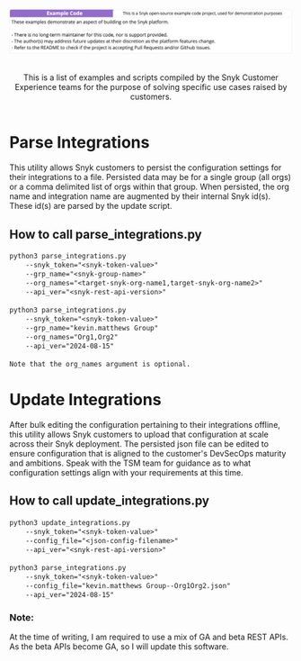 ![snyk-oss-category](https://github.com/snyk-labs/oss-images/blob/main/oss-example.jpg)

<br/>
<div align="center">
This is a list of examples and scripts compiled by the Snyk Customer Experience teams for the purpose of solving specific use cases raised by customers.
</div>
<br/>


# Parse Integrations
This utility allows Snyk customers to persist the configuration settings for their integrations to a file. Persisted
data may be for a single group (all orgs) or a comma delimited list of orgs within that group. When persisted, the 
org name and integration name are augmented by their internal Snyk id(s). These id(s) are parsed by the update script.

## How to call parse_integrations.py
````
python3 parse_integrations.py
    --snyk_token="<snyk-token-value>" 
    --grp_name="<snyk-group-name>"
    --org_names="<target-snyk-org-name1,target-snyk-org-name2>" 
    --api_ver="<snyk-rest-api-version>"

python3 parse_integrations.py
    --snyk_token="<snyk-token-value>" 
    --grp_name="kevin.matthews Group"
    --org_names="Org1,Org2" 
    --api_ver="2024-08-15"

Note that the org_names argument is optional.
````

# Update Integrations

After bulk editing the configuration pertaining to their integrations offline, this utility allows Snyk customers 
to upload that configuration at scale across their Snyk deployment. The persisted json file can be edited to ensure 
configuration that is aligned to the customer's DevSecOps maturity and ambitions. Speak with the TSM team for 
guidance as to what configuration settings align with your requirements at this time.

## How to call update_integrations.py
````
python3 update_integrations.py
    --snyk_token="<snyk-token-value>" 
    --config_file="<json-config-filename>"
    --api_ver="<snyk-rest-api-version>"

python3 parse_integrations.py
    --snyk_token="<snyk-token-value>" 
    --config_file="kevin.matthews Group--Org1Org2.json"
    --api_ver="2024-08-15"

````

### Note:
At the time of writing, I am required to use a mix of GA and beta REST APIs. As the beta APIs become GA, so I will 
update this software.